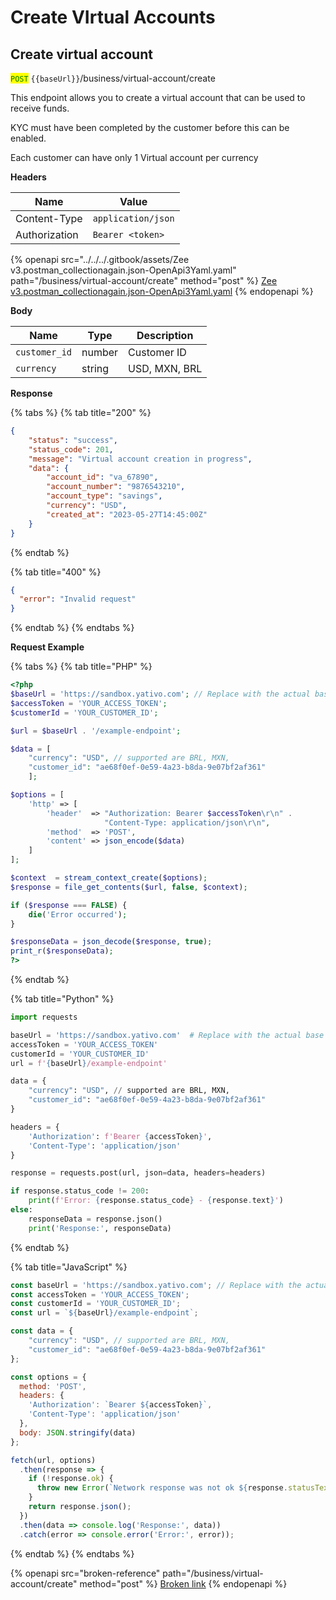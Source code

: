 # Create VIrtual Accounts

## Create virtual account

<mark style="color:green;">`POST`</mark> `{{baseUrl}}`/business/virtual-account/create

This endpoint allows you to create a virtual account that can be used to receive funds.

KYC must have been completed by the customer before this can be enabled.

Each customer can have only 1 Virtual account per currency

**Headers**

| Name          | Value              |
| ------------- | ------------------ |
| Content-Type  | `application/json` |
| Authorization | `Bearer <token>`   |



{% openapi src="../../../.gitbook/assets/Zee v3.postman_collectionagain.json-OpenApi3Yaml.yaml" path="/business/virtual-account/create" method="post" %}
[Zee v3.postman_collectionagain.json-OpenApi3Yaml.yaml](<../../../.gitbook/assets/Zee v3.postman_collectionagain.json-OpenApi3Yaml.yaml>)
{% endopenapi %}

**Body**

| Name          | Type   | Description   |
| ------------- | ------ | ------------- |
| `customer_id` | number | Customer ID   |
| `currency`    | string | USD, MXN, BRL |

**Response**

{% tabs %}
{% tab title="200" %}
```json
{
    "status": "success",
    "status_code": 201,
    "message": "Virtual account creation in progress",
    "data": {
        "account_id": "va_67890",
        "account_number": "9876543210",
        "account_type": "savings",
        "currency": "USD",
        "created_at": "2023-05-27T14:45:00Z"
    }
}

```
{% endtab %}

{% tab title="400" %}
```json
{
  "error": "Invalid request"
}
```
{% endtab %}
{% endtabs %}

**Request Example**



{% tabs %}
{% tab title="PHP" %}
```php
<?php
$baseUrl = 'https://sandbox.yativo.com'; // Replace with the actual base URL
$accessToken = 'YOUR_ACCESS_TOKEN';
$customerId = 'YOUR_CUSTOMER_ID';

$url = $baseUrl . '/example-endpoint';

$data = [
    "currency": "USD", // supported are BRL, MXN,
    "customer_id": "ae68f0ef-0e59-4a23-b8da-9e07bf2af361"
    ];

$options = [
    'http' => [
        'header'  => "Authorization: Bearer $accessToken\r\n" .
                     "Content-Type: application/json\r\n",
        'method'  => 'POST',
        'content' => json_encode($data)
    ]
];

$context  = stream_context_create($options);
$response = file_get_contents($url, false, $context);

if ($response === FALSE) {
    die('Error occurred');
}

$responseData = json_decode($response, true);
print_r($responseData);
?>

```
{% endtab %}

{% tab title="Python" %}
```python
import requests

baseUrl = 'https://sandbox.yativo.com'  # Replace with the actual base URL
accessToken = 'YOUR_ACCESS_TOKEN'
customerId = 'YOUR_CUSTOMER_ID'
url = f'{baseUrl}/example-endpoint'

data = {
    "currency": "USD", // supported are BRL, MXN,
    "customer_id": "ae68f0ef-0e59-4a23-b8da-9e07bf2af361"
}

headers = {
    'Authorization': f'Bearer {accessToken}',
    'Content-Type': 'application/json'
}

response = requests.post(url, json=data, headers=headers)

if response.status_code != 200:
    print(f'Error: {response.status_code} - {response.text}')
else:
    responseData = response.json()
    print('Response:', responseData)

```
{% endtab %}

{% tab title="JavaScript" %}
```javascript
const baseUrl = 'https://sandbox.yativo.com'; // Replace with the actual base URL
const accessToken = 'YOUR_ACCESS_TOKEN';
const customerId = 'YOUR_CUSTOMER_ID';
const url = `${baseUrl}/example-endpoint`;

const data = {
    "currency": "USD", // supported are BRL, MXN,
    "customer_id": "ae68f0ef-0e59-4a23-b8da-9e07bf2af361"
};

const options = {
  method: 'POST',
  headers: {
    'Authorization': `Bearer ${accessToken}`,
    'Content-Type': 'application/json'
  },
  body: JSON.stringify(data)
};

fetch(url, options)
  .then(response => {
    if (!response.ok) {
      throw new Error(`Network response was not ok ${response.statusText}`);
    }
    return response.json();
  })
  .then(data => console.log('Response:', data))
  .catch(error => console.error('Error:', error));
```
{% endtab %}
{% endtabs %}

{% openapi src="broken-reference" path="/business/virtual-account/create" method="post" %}
[Broken link](broken-reference)
{% endopenapi %}

